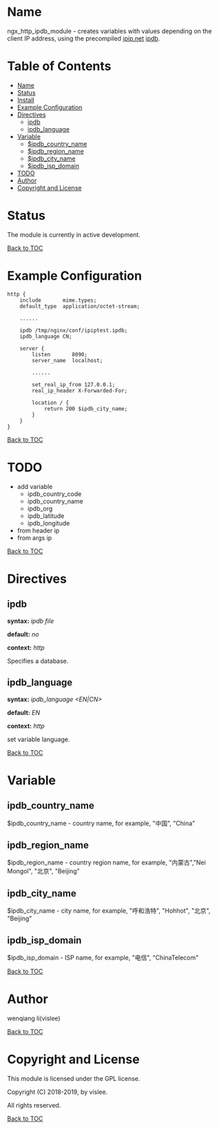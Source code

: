 Name
====

ngx_http_ipdb_module - creates variables with values depending on the client IP address, using the precompiled [ipip.net](https://www.ipip.net) [ipdb](https://www.ipip.net/ipdb/test).

Table of Contents
=================
* [Name](#name)
* [Status](#status)
* [Install](#install)
* [Example Configuration](#example-configuration)
* [Directives](#directives)
    * [ipdb](#ipdb)
    * [ipdb_language](#ipdb_language)
* [Variable](#variable)
    * [$ipdb_country_name](#ipdb_country_name)
    * [$ipdb_region_name](#ipdb_region_name)
    * [$ipdb_city_name](#ipdb_city_name)
    * [$ipdb_isp_domain](#ipdb_isp_domain)
* [TODO](#todo)
* [Author](#author)
* [Copyright and License](#copyright-and-license)


Status
======
The module is currently in active development.

[Back to TOC](#table-of-contents)

Example Configuration
====================

```nginx
http {
    include       mime.types;
    default_type  application/octet-stream;

    ......

    ipdb /tmp/nginx/conf/ipiptest.ipdb;
    ipdb_language CN;

    server {
        listen       8090;
        server_name  localhost;

        ......

        set_real_ip_from 127.0.0.1;
        real_ip_header X-Forwarded-For;

        location / {
            return 200 $ipdb_city_name;
        }
    }
}

```

[Back to TOC](#table-of-contents)

TODO
==========

 + add variable
     * ipdb_country_code
     * ipdb_country_name
     * ipdb_org
     * ipdb_latitude
     * ipdb_longitude
 + from header ip
 + from args ip

[Back to TOC](#table-of-contents)

Directives
==========

ipdb
----
**syntax:** *ipdb file*

**default:** *no*

**context:** *http*

Specifies a database.

ipdb_language
-------------
**syntax:** *ipdb_language <EN|CN>*

**default:** *EN*

**context:** *http*

set variable language.

[Back to TOC](#table-of-contents)

Variable
========

ipdb_country_name
----------------

$ipdb_country_name - country name, for example, "中国", "China"

ipdb_region_name
----------------

$ipdb_region_name - country region name, for example, "内蒙古","Nei Mongol", "北京", "Beijing"

ipdb_city_name
--------------

$ipdb_city_name - city name, for example, "呼和浩特", "Hohhot", "北京", "Beijing"

ipdb_isp_domain
---------------

$ipdb_isp_domain - ISP name, for example, "电信", "ChinaTelecom"


[Back to TOC](#table-of-contents)

Author
======

wenqiang li(vislee)

[Back to TOC](#table-of-contents)

Copyright and License
=====================

This module is licensed under the GPL license.

Copyright (C) 2018-2019, by vislee.

All rights reserved.

[Back to TOC](#table-of-contents)
